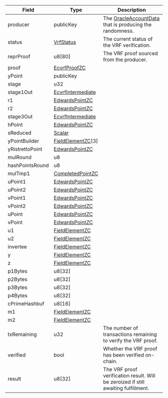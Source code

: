 | Field           | Type                                                     | Description                                                                                       |
| --------------- | -------------------------------------------------------- | ------------------------------------------------------------------------------------------------- |
| producer        | publicKey                                                | The [OracleAccountData](/solana/idl/accounts/oracleaccountdata) that is producing the randomness. |
| status          | [VrfStatus](/solana/idl/types/vrfstatus)                 | The current status of the VRF verification.                                                       |
| reprProof       | u8[80]                                                   | The VRF proof sourced from the producer.                                                          |
| proof           | [EcvrfProofZC](/solana/idl/types/ecvrfproofzc)           |                                                                                                   |
| yPoint          | publicKey                                                |                                                                                                   |
| stage           | u32                                                      |                                                                                                   |
| stage1Out       | [EcvrfIntermediate](/solana/idl/types/ecvrfintermediate) |                                                                                                   |
| r1              | [EdwardsPointZC](/solana/idl/types/edwardspointzc)       |                                                                                                   |
| r2              | [EdwardsPointZC](/solana/idl/types/edwardspointzc)       |                                                                                                   |
| stage3Out       | [EcvrfIntermediate](/solana/idl/types/ecvrfintermediate) |                                                                                                   |
| hPoint          | [EdwardsPointZC](/solana/idl/types/edwardspointzc)       |                                                                                                   |
| sReduced        | [Scalar](/solana/idl/types/scalar)                       |                                                                                                   |
| yPointBuilder   | [FieldElementZC](/solana/idl/types/fieldelementzc)[3]    |                                                                                                   |
| yRistrettoPoint | [EdwardsPointZC](/solana/idl/types/edwardspointzc)       |                                                                                                   |
| mulRound        | u8                                                       |                                                                                                   |
| hashPointsRound | u8                                                       |                                                                                                   |
| mulTmp1         | [CompletedPointZC](/solana/idl/types/completedpointzc)   |                                                                                                   |
| uPoint1         | [EdwardsPointZC](/solana/idl/types/edwardspointzc)       |                                                                                                   |
| uPoint2         | [EdwardsPointZC](/solana/idl/types/edwardspointzc)       |                                                                                                   |
| vPoint1         | [EdwardsPointZC](/solana/idl/types/edwardspointzc)       |                                                                                                   |
| vPoint2         | [EdwardsPointZC](/solana/idl/types/edwardspointzc)       |                                                                                                   |
| uPoint          | [EdwardsPointZC](/solana/idl/types/edwardspointzc)       |                                                                                                   |
| vPoint          | [EdwardsPointZC](/solana/idl/types/edwardspointzc)       |                                                                                                   |
| u1              | [FieldElementZC](/solana/idl/types/fieldelementzc)       |                                                                                                   |
| u2              | [FieldElementZC](/solana/idl/types/fieldelementzc)       |                                                                                                   |
| invertee        | [FieldElementZC](/solana/idl/types/fieldelementzc)       |                                                                                                   |
| y               | [FieldElementZC](/solana/idl/types/fieldelementzc)       |                                                                                                   |
| z               | [FieldElementZC](/solana/idl/types/fieldelementzc)       |                                                                                                   |
| p1Bytes         | u8[32]                                                   |                                                                                                   |
| p2Bytes         | u8[32]                                                   |                                                                                                   |
| p3Bytes         | u8[32]                                                   |                                                                                                   |
| p4Bytes         | u8[32]                                                   |                                                                                                   |
| cPrimeHashbuf   | u8[16]                                                   |                                                                                                   |
| m1              | [FieldElementZC](/solana/idl/types/fieldelementzc)       |                                                                                                   |
| m2              | [FieldElementZC](/solana/idl/types/fieldelementzc)       |                                                                                                   |
| txRemaining     | u32                                                      | The number of transactions remaining to verify the VRF proof.                                     |
| verified        | bool                                                     | Whether the VRF proof has been verified on-chain.                                                 |
| result          | u8[32]                                                   | The VRF proof verification result. Will be zeroized if still awaiting fulfillment.                |
